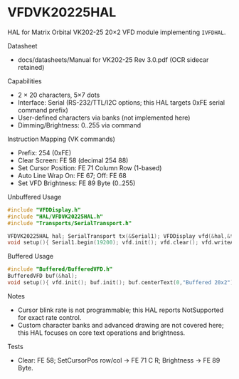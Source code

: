 # VFDVK20225HAL

HAL for Matrix Orbital VK202-25 20×2 VFD module implementing `IVFDHAL`.

Datasheet
- docs/datasheets/Manual for VK202-25 Rev 3.0.pdf (OCR sidecar retained)

Capabilities
- 2 × 20 characters, 5×7 dots
- Interface: Serial (RS-232/TTL/I2C options; this HAL targets 0xFE serial command prefix)
- User-defined characters via banks (not implemented here)
- Dimming/Brightness: 0..255 via command

Instruction Mapping (VK commands)
- Prefix: 254 (0xFE)
- Clear Screen: FE 58 (decimal 254 88)
- Set Cursor Position: FE 71 Column Row (1-based)
- Auto Line Wrap On: FE 67; Off: FE 68
- Set VFD Brightness: FE 89 Byte (0..255)

Unbuffered Usage
```cpp
#include "VFDDisplay.h"
#include "HAL/VFDVK20225HAL.h"
#include "Transports/SerialTransport.h"

VFDVK20225HAL hal; SerialTransport tx(&Serial1); VFDDisplay vfd(&hal,&tx);
void setup(){ Serial1.begin(19200); vfd.init(); vfd.clear(); vfd.writeAt(0,0,"VK202-25"); vfd.setDimming(128); }
```

Buffered Usage
```cpp
#include "Buffered/BufferedVFD.h"
BufferedVFD buf(&hal);
void setup(){ vfd.init(); buf.init(); buf.centerText(0,"Buffered 20x2"); buf.flush(); }
```

Notes
- Cursor blink rate is not programmable; this HAL reports NotSupported for exact rate control.
- Custom character banks and advanced drawing are not covered here; this HAL focuses on core text operations and brightness.

Tests
- Clear: FE 58; SetCursorPos row/col → FE 71 C R; Brightness → FE 89 Byte.

